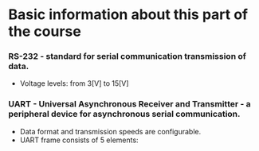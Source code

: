 # Basic information about this part of the course

### RS-232 - standard for serial communication transmission of data.
- Voltage levels: from 3[V] to 15[V]

### UART - Universal Asynchronous Receiver and Transmitter - a peripheral device for asynchronous serial communication.
- Data format and transmission speeds are configurable.
- UART frame consists of 5 elements: